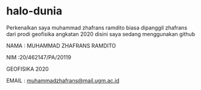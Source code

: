 # halo-dunia
Perkenalkan saya muhammad zhafrans ramdito biasa dipanggil zhafrans dari prodi geofisika angkatan 2020 disini saya sedang menggunakan github

NAMA : MUHAMMAD ZHAFRANS RAMDITO

NIM :20/462147/PA/20119

GEOFISIKA 2020

EMAIL : muhammadzhafrans@mail.ugm.ac.id
